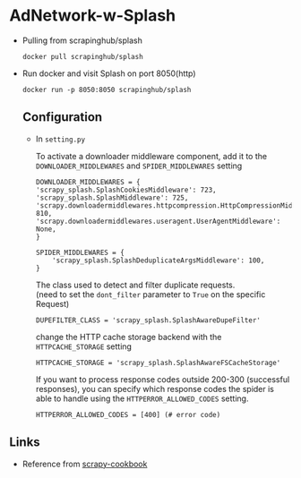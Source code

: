# AdNetwork-w-Splash

- Pulling from scrapinghub/splash
  
  ```
  docker pull scrapinghub/splash
  ```

- Run docker and visit Splash on port 8050(http)
  
  ```
  docker run -p 8050:8050 scrapinghub/splash
  ```
  
  ## Configuration
  
  - In  ```setting.py ```
   
    To activate a downloader middleware component, add it to the ```DOWNLOADER_MIDDLEWARES``` and ```SPIDER_MIDDLEWARES``` setting
  
  	```
  	DOWNLOADER_MIDDLEWARES = {
  	'scrapy_splash.SplashCookiesMiddleware': 723,
  	'scrapy_splash.SplashMiddleware': 725,
  	'scrapy.downloadermiddlewares.httpcompression.HttpCompressionMiddleware': 810,
  	'scrapy.downloadermiddlewares.useragent.UserAgentMiddleware': None,
  	}
  	```

    ```
    SPIDER_MIDDLEWARES = {
        'scrapy_splash.SplashDeduplicateArgsMiddleware': 100,
    }
    ```
    The class used to detect and filter duplicate requests. <br />
    (need to set the ```dont_filter``` parameter to ```True``` on the specific Request)
    ```
    DUPEFILTER_CLASS = 'scrapy_splash.SplashAwareDupeFilter'
    ```
    change the HTTP cache storage backend with the ```HTTPCACHE_STORAGE``` setting
    ```
    HTTPCACHE_STORAGE = 'scrapy_splash.SplashAwareFSCacheStorage'
    ```
    If you want to process response codes outside 200-300 (successful responses), you can specify which response codes the spider is able to handle using the ```HTTPERROR_ALLOWED_CODES``` setting.
    ```
    HTTPERROR_ALLOWED_CODES = [400] (# error code)
    
Links
-----

- Reference from [scrapy-cookbook](http://scrapy-cookbook.readthedocs.io/zh_CN/latest/scrapy-12.html)
